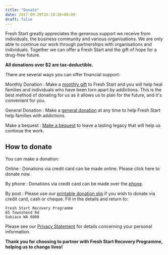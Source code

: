 ```yaml
---
title: "Donate"
date: 2017-09-29T15:18:26+08:00
draft: false
---
```


Fresh Start greatly appreciates the generous support we receive from individuals, the business community and various organisations. We are only able to continue our work through partnerships with organisations and individuals. Together we can offer a Fresh Start and the gift of hope for a drug-free future.

**All donations over $2 are tax-deductible.**

There are several ways you can offer financial support:

Monthly Donation
: Make a [monthly gift](https://register.freshstart.org.au/?mode=freshdon) to Fresh Start and you will help heal families and individuals who have been torn apart by addictions. This is the best method of donating for us as it allows us to plan for the future, and it's convenient for you.

General Donation
: Make a [general donation](https://register.freshstart.org.au/?mode=freshdon) at any time to help Fresh Start help families with addictions.

Make a bequest
: [Make a bequest](/support/bequest) to leave a lasting legacy that will help us continue the work.

## How to donate

You can make a donation:

Online
: Donations via credit card can be made online. Please click here to donate now.

By phone
: Donations via credit card can be made over the [phone](/contact/contact).

By post
: Please use our [printable donation slip](/docs/donation.pdf) if you wish to donate via credit card, cash or cheque. Fill in the details and return to:

```
Fresh Start Recovery Programme
65 Townshend Rd
Subiaco WA 6008
```

Please see our [Privacy Statement](/about/privacy) for details concerning your personal information.

**Thank you for choosing to partner with Fresh Start Recovery Programme, helping us to change lives!**
